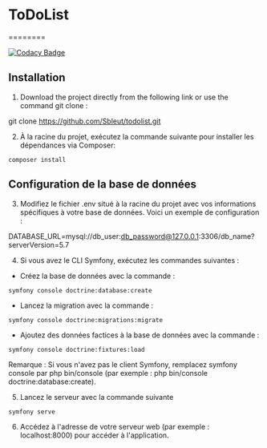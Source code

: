 # ToDoList
========

[![Codacy Badge](https://app.codacy.com/project/badge/Grade/8421aa982ab14367af6699c767a78de1)](https://app.codacy.com/gh/Sbleut/todolist/dashboard?utm_source=gh&utm_medium=referral&utm_content=&utm_campaign=Badge_grade)

## Installation

1. Download the project directly from the following link or use the command git clone :

git clone <https://github.com/Sbleut/todolist.git>

2. À la racine du projet, exécutez la commande suivante pour installer les dépendances via Composer:

```
composer install
```

## Configuration de la base de données

3. Modifiez le fichier .env situé à la racine du projet avec vos informations spécifiques à votre base de données. Voici un exemple de configuration :

DATABASE_URL=mysql://db_user:db_password@127.0.0.1:3306/db_name?serverVersion=5.7

4. Si vous avez le CLI Symfony, exécutez les commandes suivantes :

 - Créez la base de données avec la commande :
 ```
 symfony console doctrine:database:create
  ```
 - Lancez la migration avec la commande :
  ```
 symfony console doctrine:migrations:migrate
  ```
 - Ajoutez des données factices à la base de données avec la commande :
  ```
 symfony console doctrine:fixtures:load
  ```

Remarque : Si vous n'avez pas le client Symfony, remplacez symfony console par php bin/console (par exemple : php bin/console doctrine:database:create).

5. Lancez le serveur avec la commande suivante

```
symfony serve
```

6. Accédez à l'adresse de votre serveur web (par exemple : localhost:8000) pour accéder à l'application.
